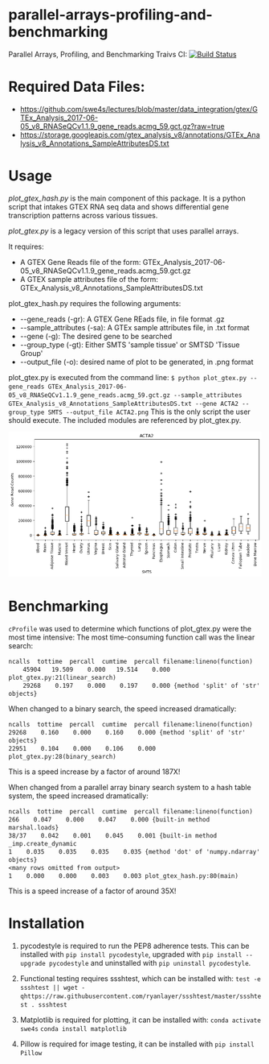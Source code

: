 # parallel-arrays-profiling-and-benchmarking

Parallel Arrays, Profiling, and Benchmarking Traivs CI: [![Build Status](https://travis-ci.com/cu-swe4s-fall-2019/parallel-arrays-profiling-and-benchmarking-tacaro.svg?branch=master)](https://travis-ci.com/cu-swe4s-fall-2019/parallel-arrays-profiling-and-benchmarking-tacaro)

# Required Data Files:

- <https://github.com/swe4s/lectures/blob/master/data_integration/gtex/GTEx_Analysis_2017-06-05_v8_RNASeQCv1.1.9_gene_reads.acmg_59.gct.gz?raw=true>
- <https://storage.googleapis.com/gtex_analysis_v8/annotations/GTEx_Analysis_v8_Annotations_SampleAttributesDS.txt>

# Usage

_plot_gtex_hash.py_ is the main component of this package. It is a python script that intakes GTEX RNA seq data and shows differential gene transcription patterns across various tissues.

_plot_gtex.py_ is a legacy version of this script that uses parallel arrays.

It requires:

- A GTEX Gene Reads file of the form: GTEx_Analysis_2017-06-05_v8_RNASeQCv1.1.9_gene_reads.acmg_59.gct.gz
- A GTEX sample attributes file of the form: GTEx_Analysis_v8_Annotations_SampleAttributesDS.txt

plot_gtex_hash.py requires the following arguments:

- --gene_reads (-gr): A GTEX Gene REads file, in file format .gz
- --sample_attributes (-sa): A GTEx sample attributes file, in .txt format
- --gene (-g): The desired gene to be searched
- --group_type (-gt): Either SMTS 'sample tissue' or SMTSD 'Tissue Group'
- --output_file (-o): desired name of plot to be generated, in .png format

plot_gtex.py is executed from the command line: `$ python plot_gtex.py --gene_reads GTEx_Analysis_2017-06-05_v8_RNASeQCv1.1.9_gene_reads.acmg_59.gct.gz --sample_attributes GTEx_Analysis_v8_Annotations_SampleAttributesDS.txt --gene ACTA2 --group_type SMTS --output_file ACTA2.png` This is the only script the user should execute. The included modules are referenced by plot_gtex.py.

![Image](ACTA2.png)

# Benchmarking

`cProfile` was used to determine which functions of plot_gtex.py were the most time intensive: The most time-consuming function call was the linear search:

```
ncalls  tottime  percall  cumtime  percall filename:lineno(function)
    45904   19.509    0.000   19.514    0.000 plot_gtex.py:21(linear_search)
    29268    0.197    0.000    0.197    0.000 {method 'split' of 'str' objects}
```

When changed to a binary search, the speed increased dramatically:

```
ncalls  tottime  percall  cumtime  percall filename:lineno(function)
29268    0.160    0.000    0.160    0.000 {method 'split' of 'str' objects}
22951    0.104    0.000    0.106    0.000 plot_gtex.py:28(binary_search)
```

This is a speed increase by a factor of around 187X!

When changed from a parallel array binary search system to a hash table system, the speed increased dramatically:

```
ncalls  tottime  percall  cumtime  percall filename:lineno(function)
266    0.047    0.000    0.047    0.000 {built-in method marshal.loads}
38/37    0.042    0.001    0.045    0.001 {built-in method _imp.create_dynamic
1    0.035    0.035    0.035    0.035 {method 'dot' of 'numpy.ndarray' objects}
<many rows omitted from output>
1    0.000    0.000    0.003    0.003 plot_gtex_hash.py:80(main)
```

This is a speed increase of a factor of around 35X!

# Installation

1. pycodestyle is required to run the PEP8 adherence tests. This can be installed with `pip install pycodestyle`, upgraded with `pip install --upgrade pycodestyle` and uninstalled with `pip uninstall pycodestyle`.

2. Functional testing requires ssshtest, which can be installed with: `test -e ssshtest || wget -qhttps://raw.githubusercontent.com/ryanlayer/ssshtest/master/ssshtest . ssshtest`

3. Matplotlib is required for plotting, it can be installed with: `conda activate swe4s` `conda install matplotlib`

4. Pillow is required for image testing, it can be installed with `pip install Pillow`

